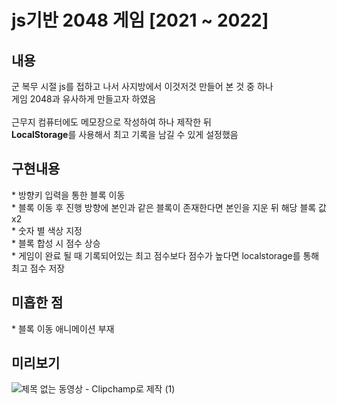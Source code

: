 <h1>js기반 2048 게임 [2021 ~ 2022]</h1>

<h2>내용</h2>
군 복무 시절 js를 접하고 나서 사지방에서 이것저것 만들어 본 것 중 하나<br>
게임 2048과 유사하게 만들고자 하였음<br>
<br>
근무지 컴퓨터에도 메모장으로 작성하여 하나 제작한 뒤<br>
<strong>LocalStorage</strong>를 사용해서 최고 기록을 남길 수 있게 설정했음<br>

<h2>구현내용</h2>
* 방향키 입력을 통한 블록 이동<br>
* 블록 이동 후 진행 방향에 본인과 같은 블록이 존재한다면 본인을 지운 뒤 해당 블록 값 x2<br>
* 숫자 별 색상 지정<br>
* 블록 합성 시 점수 상승<br>
* 게임이 완료 될 때 기록되어있는 최고 점수보다 점수가 높다면 localstorage를 통해 최고 점수 저장<br>

<h2>미흡한 점</h2>
* 블록 이동 애니메이션 부재
<br>

<h2>미리보기</h2>

![제목 없는 동영상 - Clipchamp로 제작 (1)](https://github.com/user-attachments/assets/d4a2866c-5930-4d71-b14c-a113b486bb95)
